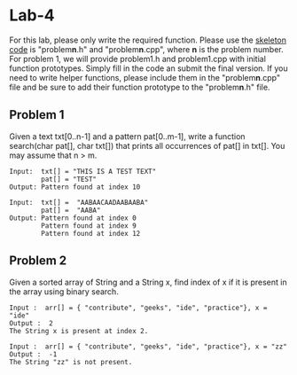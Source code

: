 # Lab-4

For this lab, please only write the required function.  Please use the [skeleton code](https://github.com/jortizcs-rutgers/PM1-public/tree/master/lab4) is "problem**n**.h" and "problem**n**.cpp", where **n** is the problem number.  For problem 1, we will provide problem1.h and problem1.cpp with initial function prototypes.  Simply fill in the code an submit the final version.  If you need to write helper functions, please include them in the "problem**n**.cpp" file and be sure to add their function prototype to the "problem**n**.h" file.

## Problem 1
Given a text txt[0..n-1] and a pattern pat[0..m-1], write a function search(char pat[], char txt[]) that prints all occurrences of pat[] in txt[]. You may assume that n > m.

```
Input:  txt[] = "THIS IS A TEST TEXT"
        pat[] = "TEST"
Output: Pattern found at index 10

Input:  txt[] =  "AABAACAADAABAABA"
        pat[] =  "AABA"
Output: Pattern found at index 0
        Pattern found at index 9
        Pattern found at index 12
```


## Problem 2
Given a sorted array of String and a String x, find index of x if it is present in the array using binary search.

```
Input :  arr[] = { "contribute", "geeks", "ide", "practice"}, x = "ide"
Output :  2
The String x is present at index 2.

Input :  arr[] = { "contribute", "geeks", "ide", "practice"}, x = "zz"
Output :  -1
The String "zz" is not present.
```
